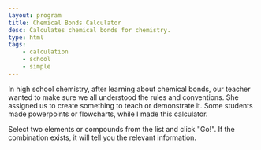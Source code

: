 ```yaml
---
layout: program
title: Chemical Bonds Calculator
desc: Calculates chemical bonds for chemistry.
type: html
tags:
    - calculation
    - school
    - simple
---
```


In high school chemistry, after learning about chemical bonds, our teacher wanted to make sure we all understood the rules and conventions. She assigned us to create something to teach or demonstrate it. Some students made powerpoints or flowcharts, while I made this calculator.

Select two elements or compounds from the list and click "Go!". If the combination exists, it will tell you the relevant information.
